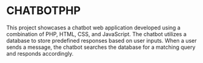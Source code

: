# CHATBOTPHP
This project showcases a chatbot web application developed using a combination of PHP, HTML, CSS, and JavaScript. The chatbot utilizes a database to store predefined responses based on user inputs. When a user sends a message, the chatbot searches the database for a matching query and responds accordingly.
